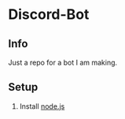 # Discord-Bot
## Info
Just a repo for a bot I am making.
## Setup
1. Install <a href="https://nodejs.org/en/download">node.js</a>
